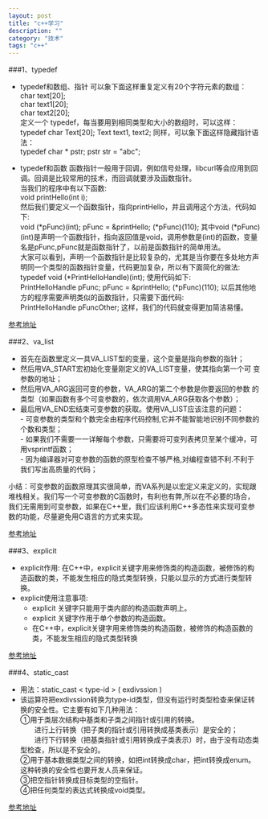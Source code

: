 ```yaml
---
layout: post
title: "c++学习"
description: ""
category: "技术"
tags: "c++"
---
```



###1、typedef
- typedef和数组、指针
可以象下面这样重复定义有20个字符元素的数组：   
		char text[20];    
		char text1[20];   
		char text2[20];   
定义一个 typedef，每当要用到相同类型和大小的数组时，可以这样：    
		typedef char Text[20]; 
		Text text1, text2;
同样，可以象下面这样隐藏指针语法：   
		typedef char * pstr; 
		pstr str = "abc";    
        
        
        
- typedef和函数
函数指针一般用于回调，例如信号处理，libcurl等会应用到回调。回调是比较常用的技术，而回调就要涉及函数指针。     
当我们的程序中有以下函数:     
		void printHello(int i);    
然后我们要定义一个函数指针，指向printHello，并且调用这个方法，代码如下:    
		void (*pFunc)(int);
		pFunc = &printHello;
		(*pFunc)(110);
其中void (\*pFunc)(int)是声明一个函数指针，指向返回值是void，调用参数是(int)的函数，变量名是pFunc,pFunc就是函数指针了，以前是函数指针的简单用法。    
大家可以看到，声明一个函数指针是比较复杂的，尤其是当你要在多处地方声明同一个类型的函数指针变量，代码更加复杂，所以有下面简化的做法:       
		typedef void (*PrintHelloHandle)(int);
使用代码如下:   
		PrintHelloHandle pFunc;
		pFunc = &printHello;
		(*pFunc)(110);
以后其他地方的程序需要声明类似的函数指针，只需要下面代码:   
		PrintHelloHandle pFuncOther;
这样，我们的代码就变得更加简洁易懂。    


[参考地址](http://www.cnblogs.com/ggjucheng/archive/2011/12/27/2303238.html)



###2、va_list
- 首先在函数里定义一具VA_LIST型的变量，这个变量是指向参数的指针；   
- 然后用VA_START宏初始化变量刚定义的VA_LIST变量，使其指向第一个可
变参数的地址；   
- 然后用VA_ARG返回可变的参数，VA_ARG的第二个参数是你要返回的参数
的类型（如果函数有多个可变参数的，依次调用VA_ARG获取各个参数）；   
- 最后用VA_END宏结束可变参数的获取。使用VA_LIST应该注意的问题：      
		- 可变参数的类型和个数完全由程序代码控制,它并不能智能地识别不同参数的个数和类型；   
		- 如果我们不需要一一详解每个参数，只需要将可变列表拷贝至某个缓冲，可用vsprintf函数；   
		- 因为编译器对可变参数的函数的原型检查不够严格,对编程查错不利.不利于我们写出高质量的代码；       


小结：可变参数的函数原理其实很简单，而VA系列是以宏定义来定义的，实现跟堆栈相关。我们写一个可变参数的C函数时，有利也有弊,所以在不必要的场合，我们无需用到可变参数，如果在C++里，我们应该利用C++多态性来实现可变参数的功能，尽量避免用C语言的方式来实现。    



[参考地址](http://www.cnblogs.com/dongsheng/p/4001555.html)



###3、explicit
- explicit作用:
在C++中，explicit关键字用来修饰类的构造函数，被修饰的构造函数的类，不能发生相应的隐式类型转换，只能以显示的方式进行类型转换。   
- explicit使用注意事项:
    * explicit 关键字只能用于类内部的构造函数声明上。   
    * explicit 关键字作用于单个参数的构造函数。   
    * 在C++中，explicit关键字用来修饰类的构造函数，被修饰的构造函数的类，不能发生相应的隐式类型转换           
    
    
    
[参考地址](http://www.cnblogs.com/this-543273659/archive/2011/08/02/2124596.html)



###4、static_cast
- 用法：static_cast < type-id > ( exdivssion )    
- 该运算符把exdivssion转换为type-id类型，但没有运行时类型检查来保证转换的安全性。它主要有如下几种用法：     
①用于类层次结构中基类和子类之间指针或引用的转换。    
　　进行上行转换（把子类的指针或引用转换成基类表示）是安全的；     
　　进行下行转换（把基类指针或引用转换成子类表示）时，由于没有动态类型检查，所以是不安全的。     
②用于基本数据类型之间的转换，如把int转换成char，把int转换成enum。这种转换的安全性也要开发人员来保证。      
③把空指针转换成目标类型的空指针。     
④把任何类型的表达式转换成void类型。      



[参考地址](http://www.cnblogs.com/cuixiaodong427/archive/2011/07/18/2109215.html)      






